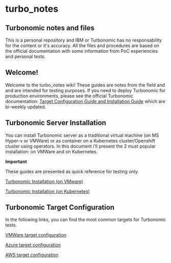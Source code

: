 # turbo_notes
## Turbonomic notes and files
This is a personal repository and IBM or Turbonomic has no responsability for the content or it's accuracy.
All the files and procedures are based on the official documentation with some information from PoC experiencies and personal tests.

## Welcome!
Welcome to the turbo_notes wiki! These guides are notes from the field and and are intended for testing purposes.
If you need to deploy Turbonomic for production environments, please see the official Turbonomic documentation: [Target Configuration Guide and Installation Guide](https://docs.turbonomic.com/) which are bi-weekly updated.

## Turbonomic Server Installation
You can install Turbonomic server as a traditional virtual machine (on MS Hyper-v or VMWare) or as container on a Kubernetes cluster/Openshift cluster using operators.
In this document i'll present the 2 must popular installation: on VMWare and on Kubernetes.

**Important**

These guides are presented as quick reference for testing only.

[Turbonomic Installation (on VMware)](https://github.com/lballesterosm/turbo_notes/wiki/Turbonomic-on-VMWare)

[Turbonomic Installation (on Kubernetes)](https://github.com/lballesterosm/turbo_notes/wiki/Turbonomic-on-k8s-(Working-progress...))


## Turbonomic Target Configuration

In the following links, you can find the most common targets for Turbonomic tests.

[VMWare target configuration](https://github.com/lballesterosm/turbo_notes/wiki/VMWare)

[Azure target configuration](https://github.com/lballesterosm/turbo_notes/wiki/Azure)

[AWS target configuration](https://github.com/lballesterosm/turbo_notes/wiki/AWS)

